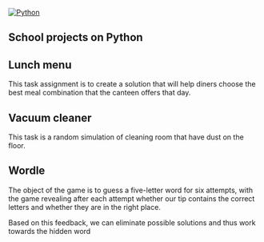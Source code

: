 [![Python](https://img.shields.io/badge/python-3670A0?style=for-the-badge&logo=python&logoColor=ffdd54)](https://www.python.org/)
## School projects on **Python**

## Lunch menu
This task assignment is to create a solution that will help diners
choose the best meal combination that the canteen offers that
day.

## Vacuum cleaner
This task is a random simulation of cleaning room that have dust on the floor.

## Wordle
The object of the game is to guess a five-letter word for six
attempts, with the game revealing after each attempt whether
our tip contains the correct letters and whether they are in the
right place.

Based on this feedback, we can eliminate possible solutions and
thus work towards the hidden word
